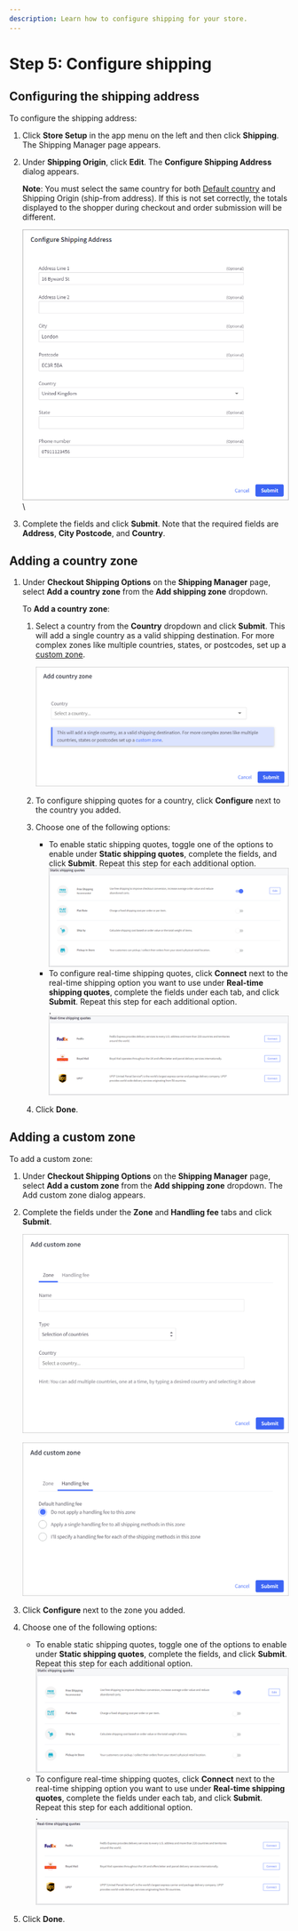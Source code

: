 ```yaml
---
description: Learn how to configure shipping for your store.
---
```


# Step 5: Configure shipping

## Configuring the shipping address

To configure the shipping address:

1. Click **Store Setup** in the app menu on the left and then click **Shipping**. The Shipping Manager page appears.
2.  Under **Shipping Origin**, click **Edit**. The **Configure Shipping Address** dialog appears.

    **Note**: You must select the same country for both [Default country](step-1-configure-the-store-profile.md) and Shipping Origin (ship-from address). If this is not set correctly, the totals displayed to the shopper during checkout and order submission will be different.&#x20;

    ![](../.gitbook/assets/Configure-shipping-address.png)\

3. Complete the fields and click **Submit**. Note that the required fields are **Address**, **City Postcode**, and **Country**.

## Adding a country zone

1.  Under **Checkout Shipping Options** on the **Shipping Manager** page, select **Add a country zone** from the **Add shipping zone** dropdown.

    To **Add a country zone**:&#x20;

    1.  Select a country from the **Country** dropdown and click **Submit**. This will add a single country as a valid shipping destination.  For more complex zones like multiple countries, states, or postcodes, set up a [custom zone](step-5-configure-shipping.md#adding-a-custom-zone).

        ![](../.gitbook/assets/Add-Country-Zone.png)
    2. To configure shipping quotes for a country, click **Configure** next to the country you added.
    3. Choose one of the following options:
       * To enable static shipping quotes, toggle one of the options to enable under **Static shipping quotes**, complete the fields, and click **Submit**. Repeat this step for each additional option.\
         ![](../.gitbook/assets/Static-shipping-quotes.png)
       * To configure real-time shipping quotes, click **Connect** next to the real-time shipping option you want to use under **Real-time shipping quotes**, complete the fields under each tab, and click **Submit**. Repeat this step for each additional option.\
         .![](../.gitbook/assets/Real-time-shipping-quotes.png)
    4. Click **Done**.

## Adding a custom zone

To add a custom zone:&#x20;

1. Under **Checkout Shipping Options** on the **Shipping Manager** page, select **Add a custom zone** from the **Add shipping zone** dropdown. The Add custom zone dialog appears.
2.  Complete the fields under the **Zone** and **Handling fee** tabs and click **Submit**.

    ![](../.gitbook/assets/Add-custom-zone-zone.png)

    ![](../.gitbook/assets/Add-custom-zone-handling-fee.png)
3. Click **Configure** next to the zone you added.
4. Choose one of the following options:
   * To enable static shipping quotes, toggle one of the options to enable under **Static shipping quotes**, complete the fields, and click **Submit**. Repeat this step for each additional option.\
     ![](../.gitbook/assets/Static-shipping-quotes.png)
   * To configure real-time shipping quotes, click **Connect** next to the real-time shipping option you want to use under **Real-time shipping quotes**, complete the fields under each tab, and click **Submit**. Repeat this step for each additional option.\
     .![](../.gitbook/assets/Real-time-shipping-quotes.png)
5. Click **Done**.
